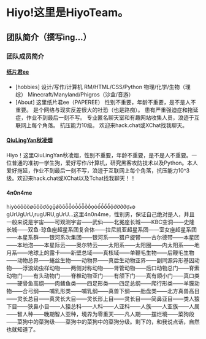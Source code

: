 # Hiyo!这里是HiyoTeam。
## 团队简介（撰写ing...）




### 团队成员简介
#### [纸片君ee](https://paperee.tk/)
- [hobbies]
设计/写作/计算机
RM/HTML/CSS/Python
物理/化学/生物（理综）
Minecraft/Manyland/Phigros（沙盒/音游）
- [About]
这里纸片君ee（PAPEREE）
性别不重要，年龄不重要，是不是人不重要。
是个网络与现实反差很大的社恐（也是路痴）。
患有严重强迫症和拖延症，作业不到最后一刻不写。
专业匿名聊天室和有趣网站收集人员，浪迹于互联网上每个角落。
抗压能力10级。
欢迎来hack.chat或XChat找我聊天。

#### [QiuLingYan秋凌烟](https://qiu-lingyan.github.io/qly.github.io/)
 Hiyo！这里QiuLingYan秋凌烟，性别不重要，年龄不重要，是不是人不重要。一位普通的准初一学生狗，爱好写作/计算机，研究黑客攻防技术以及Python。本人爱好拖延，作业不到最后一刻不写，浪迹于互联网上每个角落，抗压能力10^3级。欢迎来hack.chat或XChat以及Tchat找我聊天！！
#### 4n0n4me
hiyòóôõöøōŏőơǒǫǭǿȍȏȫȭȯȱṍṏṑṓọỏốồổỗộớờởỡợℴꞝ
gUrUgUrU,rugURU,gUrU…这里4n0n4me，性别男，保证自己绝对是人，并且一般来说是宇宙——可观测宇宙——武仙——北冕座长城——KBC空洞——史隆长城——双鱼-琼鱼座超星系团复合体——拉尼凯亚超星系团——室女座超星系团——本星系群——银河系次集团——银河系——猎户旋臂——古尔德带——本星团——本地泡——本星际云——奥尔特云——太阳系——太阳圈——内太阳系——地月系——地球上的露卡——新壁总域——真核域——单鞭毛生物——后鞭毛生物——动物总界——蜷丝生物——动物界——真后生动物亚界——副同源异形基因动物——浮浪幼虫样动物——两侧对称动物——肾管动物——后口动物总门——脊索动物门——有头动物门——脊椎动物亚门——有颌下门——真有颌小门——真口类——硬骨鱼高纲——肉鳍鱼类——四足形类——四足总纲——爬行形类——羊膜动物——合弓纲——哺乳形类——哺乳纲——真兽下纲——胎盘类——北方真兽高目——灵长总目——真灵长大目——灵长形上目——灵长目——简鼻亚目——类人猿下目——狭鼻小目——人猿总科——人科——人亚科——人族——人亚族——人属——智人种——晚期智人亚种，境界为零重天——凡人期——摆烂境——菜狗段——菜狗中的菜狗级——菜狗中的菜狗中的菜狗分级。剩下的，和我说点话，自然也就知道了。
